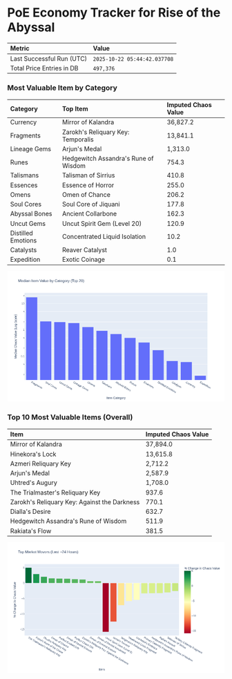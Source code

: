 # PoE Economy Tracker for Rise of the Abyssal

<!-- START_MAINTENANCE -->
| Metric | Value |
|:---|:---|
| Last Successful Run (UTC) | `2025-10-22 05:44:42.037708` |
| Total Price Entries in DB | `497,376` |

<!-- END_MAINTENANCE -->

<!-- START_DATAFRAME_DEBUG -->
<!-- END_DATAFRAME_DEBUG -->

<!-- START_CATEGORY_ANALYSIS -->
### Most Valuable Item by Category
| Category | Top Item | Imputed Chaos Value |
| :--- | :--- | :--- |
| Currency | Mirror of Kalandra | 36,827.2 |
| Fragments | Zarokh's Reliquary Key: Temporalis | 13,841.1 |
| Lineage Gems | Arjun's Medal | 1,313.0 |
| Runes | Hedgewitch Assandra's Rune of Wisdom | 754.3 |
| Talismans | Talisman of Sirrius | 410.8 |
| Essences | Essence of Horror | 255.0 |
| Omens | Omen of Chance | 206.2 |
| Soul Cores | Soul Core of Jiquani | 177.8 |
| Abyssal Bones | Ancient Collarbone | 162.3 |
| Uncut Gems | Uncut Spirit Gem (Level 20) | 120.9 |
| Distilled Emotions | Concentrated Liquid Isolation | 10.2 |
| Catalysts | Reaver Catalyst | 1.0 |
| Expedition | Exotic Coinage | 0.1 |


![Category Analysis Chart](charts/category_analysis.png)
<!-- END_ANALYSIS -->

<!-- START_ANALYSIS -->
### Top 10 Most Valuable Items (Overall)
| Item | Imputed Chaos Value |
| :--- | :--- |
| Mirror of Kalandra | 37,894.0 |
| Hinekora's Lock | 13,615.8 |
| Azmeri Reliquary Key | 2,712.2 |
| Arjun's Medal | 2,587.9 |
| Uhtred's Augury | 1,708.0 |
| The Trialmaster's Reliquary Key | 937.6 |
| Zarokh's Reliquary Key: Against the Darkness | 770.1 |
| Dialla's Desire | 632.7 |
| Hedgewitch Assandra's Rune of Wisdom | 511.9 |
| Rakiata's Flow | 381.5 |


![Market Movers Chart](charts/market_movers.png)
<!-- END_ANALYSIS -->
